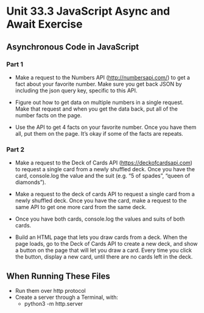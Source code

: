# Unit 33.3 JavaScript Async and Await Exercise
## Asynchronous Code in JavaScript
### Part 1
- Make a request to the Numbers API (http://numbersapi.com/) to get a fact about your favorite number. Make sure you get back JSON by including the json query key, specific to this API.

- Figure out how to get data on multiple numbers in a single request. Make that request and when you get the data back, put all of the number facts on the page.

- Use the API to get 4 facts on your favorite number. Once you have them all, put them on the page. It’s okay if some of the facts are repeats.

### Part 2
- Make a request to the Deck of Cards API (https://deckofcardsapi.com) to request a single card from a newly shuffled deck. Once you have the card, console.log the value and the suit (e.g. “5 of spades”, “queen of diamonds”).

- Make a request to the deck of cards API to request a single card from a newly shuffled deck. Once you have the card, make a request to the same API to get one more card from the same deck.

- Once you have both cards, console.log the values and suits of both cards.

- Build an HTML page that lets you draw cards from a deck. When the page loads, go to the Deck of Cards API to create a new deck, and show a button on the page that will let you draw a card. Every time you click the button, display a new card, until there are no cards left in the deck.

## When Running These Files
- Run them over http protocol
- Create a server through a Terminal, with:
    - python3 -m http.server